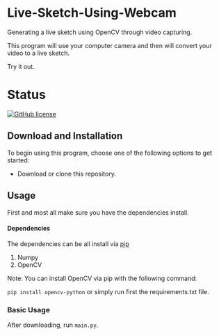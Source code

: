 # Live-Sketch-Using-Webcam

Generating a live sketch using OpenCV through video capturing.

This program will use your computer camera and then will convert your video to a live sketch.

Try it out.

# Status

[![GitHub license](https://img.shields.io/badge/license-MIT-blue.svg)](https://raw.githubusercontent.com/BlackrockDigital/startbootstrap-blog-post/master/LICENSE)

## Download and Installation

To begin using this program, choose one of the following options to get started:

* Download or clone this repository.

## Usage

First and most all make sure you have the dependencies install.

#### Dependencies 

The dependencies can be all install via [pip](https://pypi.python.org/pypi/pip)

1. Numpy
2. OpenCV 

Note:  You can install OpenCV via pip with the following command: 

`pip install opencv-python` or simply run first the requirements.txt file.

### Basic Usage

After downloading, run `main.py`.



